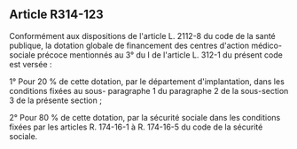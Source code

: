 ## Article R314-123

Conformément aux dispositions de l'article L. 2112-8 du code de la santé publique, la dotation globale de
financement des centres d'action médico-sociale précoce mentionnés au 3° du I de l'article L. 312-1 du
présent code est versée :

1° Pour 20 % de cette dotation, par le département d'implantation, dans les conditions fixées au sous-
paragraphe 1 du paragraphe 2 de la sous-section 3 de la présente section ;

2° Pour 80 % de cette dotation, par la sécurité sociale dans les conditions fixées par les articles R. 174-16-1 à
R. 174-16-5 du code de la sécurité sociale.

